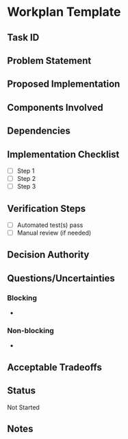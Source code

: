 # Workplan Template

## Task ID
<!-- e.g., FEAT-FeatureName, BUG-BugName -->

## Problem Statement
<!-- What needs to be solved or implemented? -->

## Proposed Implementation
<!-- Describe the solution, what to test, and how it should be tested. -->

## Components Involved
<!-- Related areas of the system (broader than just files) -->

## Dependencies
<!-- Prerequisite knowledge, components, or systems needed -->

## Implementation Checklist
- [ ] Step 1
- [ ] Step 2
- [ ] Step 3

## Verification Steps
- [ ] Automated test(s) pass
- [ ] Manual review (if needed)

## Decision Authority
<!-- What can you decide independently? What needs user/lead approval? -->

## Questions/Uncertainties
### Blocking
- 
### Non-blocking
- 

## Acceptable Tradeoffs
<!-- What compromises are acceptable for implementation speed? -->

## Status
Not Started

## Notes
<!-- Implementation decisions, challenges, or context for future reference --> 